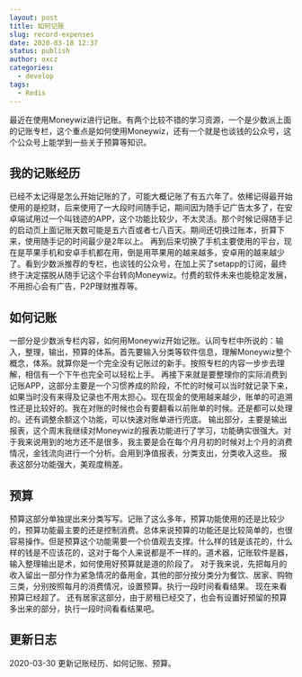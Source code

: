 ```yaml
---
layout: post
title: 如何记账
slug: record-expenses
date: 2020-03-18 12:37
status: publish
author: oxcz
categories: 
  - develop
tags:
  - Redis
---
```


最近在使用Moneywiz进行记账。有两个比较不错的学习资源，一个是少数派上面的记账专栏，这个重点是如何使用Moneywiz，还有一个就是也谈钱的公众号，这个公众号上能学到一些关于预算等知识。

## 我的记账经历
已经不太记得是怎么开始记账的了，可能大概记账了有五六年了。依稀记得最开始使用的是挖财，后来使用了一大段时间随手记，期间因为随手记广告太多了，在安卓端试用过一个叫钱迹的APP，这个功能比较少，不太灵活。那个时候记得随手记的启动页上面记账天数可能是五六百或者七八百天。期间还切换过账本，折算下来，使用随手记的时间最少是2年以上。
再到后来切换了手机主要使用的平台，现在是苹果手机和安卓手机都在用，倒是用苹果用的越来越多，安卓用的越来越少了。看到少数派推荐的专栏，也谈钱的公众号，在加上买了setapp的订阅，最终终于决定摆脱从随手记这个平台转向Moneywiz。付费的软件未来也能稳定发展，不用担心会有广告，P2P理财推荐等。

## 如何记账
一部分是少数派专栏内容，如何用Moneywiz开始记账。认同专栏中所说的：输入，整理，输出，预算的体系。首先要输入分类等软件信息，理解Moneywiz整个概念，体系。就算你是一个完全没有记账过的新手。按照专栏的内容一步步去理解，相信有一个下午也完全可以轻松上手。
再接下来就是要整理你的实际消费到记账APP，这部分主要是一个习惯养成的阶段，不忙的时候可以当时就记录下来，如果当时没有来得及记录也不用太担心。现在现金的使用越来越少，账单的可追溯性还是比较好的。我在对账的时候也会有要翻看以前账单的时候。还是都可以处理的。还有调整余额这个功能，可以快速对账单进行兜底。
输出部分，主要是输出报表，这个周末我继续对Moneywiz的报表功能进行了学习，功能确实很强大。对于我来说用到的地方还不是很多，我主要是会在每个月月初的时候对上个月的消费情况，金钱流向进行一个分析。会用到净值报表，分类支出，分类收入这些。
报表这部分功能强大，美观度稍差。

## 预算
预算这部分单独提出来分类写写。记账了这么多年，预算功能使用的还是比较少的，预算功能最主要的还是控制消费。总体来说预算的功能还是比较简单的，也很容易操作。但是预算这个功能需要一个价值观去支撑。什么样的钱是该花的，什么样的钱是不应该花的，这对于每个人来说都是不一样的。道术器，记账软件是器，输入整理输出是术，如何使用好预算就是道的阶段了。
对于我来说，先把每月的收入留出一部分作为紧急情况的备用金，其他的部分按分类分为餐饮、居家、购物三类，分别按照每月的消费情况，设置预算。执行一段时间看看结果。
现在来看预算已经超了。
还有居家这部分，由于房租已经交了，也会有设置好预留的预算多出来的部分，执行一段时间看看结果吧。

## 更新日志
2020-03-30 更新记账经历、如何记账、预算。
